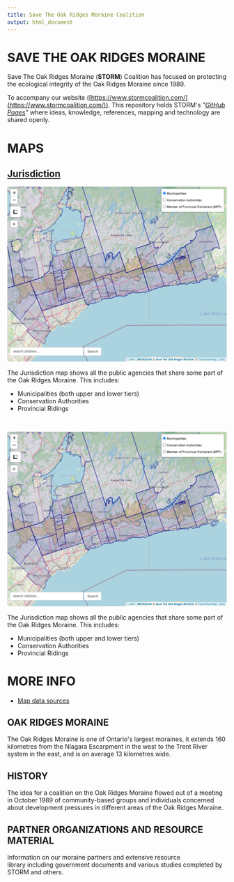 ```yaml
---
title: Save The Oak Ridges Moraine Coalition
output: html_document
---
```


# SAVE THE OAK RIDGES MORAINE

Save The Oak Ridges Moraine (**STORM**) Coalition has focused on protecting the ecological integrity of the Oak Ridges Moraine since 1989.

To accompany our website ([https://www.stormcoalition.com/](https://www.stormcoalition.com/)). This repository holds STORM's *"[GitHub Pages](https://pages.github.com/)"* where ideas, knowledge, references, mapping and technology are shared openly.


# MAPS

## [Jurisdiction](https://stormcoalition.shinyapps.io/jurisdiction/)

[![jurisdiction-map](assets/img/jurisdiction-ss.png)](https://stormcoalition.shinyapps.io/jurisdiction/)

The Jurisdiction map shows all the public agencies that share some part of the Oak Ridges Moraine. This includes:

- Municipalities (both upper and lower tiers)
- Conservation Authorities
- Provincial Ridings

<br>

![](assets/img/jurisdiction-ss.png)

The Jurisdiction map shows all the public agencies that share some part of the Oak Ridges Moraine. This includes:

- Municipalities (both upper and lower tiers)
- Conservation Authorities
- Provincial Ridings



# MORE INFO

- [Map data sources](sources.html)



## OAK RIDGES MORAINE

The Oak Ridges Moraine is one of Ontario's largest moraines, it extends 160 kilometres from the Niagara Escarpment in the west to the Trent River system in the east, and is on average 13 kilometres wide. 


## HISTORY

The idea for a coalition on the Oak Ridges Moraine flowed out of a meeting in October 1989 of community-based groups and individuals concerned about development pressures in different areas of the Oak Ridges Moraine.


## PARTNER ORGANIZATIONS AND RESOURCE MATERIAL

Information on our moraine partners and extensive resource library including government documents and various studies completed by STORM and others.
